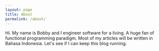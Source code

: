 ```yaml
---
layout: page
title: About
permalink: /about/
---
```


Hi. My name is Bobby and I engineer software for a living. A huge fan of functional programming paradigm. Most of my articles will be written in Bahasa Indonesia. Let's see if I can keep this blog running.
